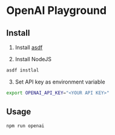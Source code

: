 # OpenAI Playground

## Install

1. Install [asdf](https://asdf-vm.com/guide/getting-started.html)

2. Install NodeJS

```sh
asdf instlal
```

3. Set API key as environment variable

```sh
export OPENAI_API_KEY="<YOUR API KEY>"
```

## Usage

```sh
npm run openai
```
